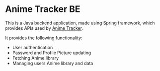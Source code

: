 # Anime Tracker BE

This is a Java backend application, made using Spring framework, which provides APIs used by [Anime Tracker](https://github.com/tova98/anime-tracker).

It provides the following functionality:
  - User authentication
  - Password and Profile Picture updating
  - Fetching Anime library
  - Managing users Anime library and data
